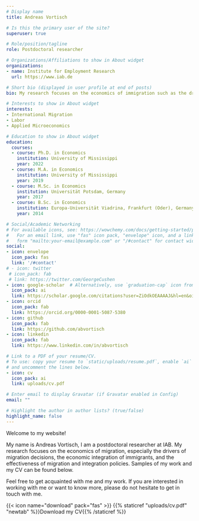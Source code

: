 ```yaml
---
# Display name
title: Andreas Vortisch

# Is this the primary user of the site?
superuser: true

# Role/position/tagline
role: Postdoctoral researcher

# Organizations/Affiliations to show in About widget
organizations:
- name: Institute for Employment Research
  url: https://www.iab.de

# Short bio (displayed in user profile at end of posts)
bio: My research focuses on the economics of immigration such as the drivers of migration decisions, the economic integration of immigrants, and the effectiveness of migration and integration policies.

# Interests to show in About widget
interests:
- International Migration
- Labor
- Applied Microeconomics

# Education to show in About widget
education:
  courses:
  - course: Ph.D. in Economics
    institution: University of Mississippi
    year: 2022
  - course: M.A. in Economics
    institution: University of Mississippi
    year: 2019
  - course: M.Sc. in Economics
    institution: Universität Potsdam, Germany
    year: 2017
  - course: B.Sc. in Economics
    institution: Europa-Universität Viadrina, Frankfurt (Oder), Germany
    year: 2014 

# Social/Academic Networking
# For available icons, see: https://wowchemy.com/docs/getting-started/page-builder/#icons
#   For an email link, use "fas" icon pack, "envelope" icon, and a link in the
#   form "mailto:your-email@example.com" or "/#contact" for contact widget.
social:
- icon: envelope
  icon_pack: fas
  link: '/#contact'
# - icon: twitter
 # icon_pack: fab
 # link: https://twitter.com/GeorgeCushen
- icon: google-scholar  # Alternatively, use `graduation-cap` icon from `fas` icon pack
  icon_pack: ai
  link: https://scholar.google.com/citations?user=ZiOdkOEAAAAJ&hl=en&oi=ao
- icon: orcid
  icon_pack: fab
  link: https://orcid.org/0000-0001-5087-5380
- icon: github
  icon_pack: fab
  link: https://github.com/abvortisch
- icon: linkedin
  icon_pack: fab
  link: https://www.linkedin.com/in/abvortisch

# Link to a PDF of your resume/CV.
# To use: copy your resume to `static/uploads/resume.pdf`, enable `ai` icons in `params.toml`, 
# and uncomment the lines below.
- icon: cv
  icon_pack: ai
  link: uploads/cv.pdf

# Enter email to display Gravatar (if Gravatar enabled in Config)
email: ""

# Highlight the author in author lists? (true/false)
highlight_name: false
---
```


Welcome to my website!

My name is Andreas Vortisch, I am a postdoctoral researcher at IAB. My research focuses on the economics of migration, especially the drivers of migration decisions, the economic integration of immigrants, and the effectiveness of migration and integration policies. Samples of my work and my CV can be found below.

Feel free to get acquainted with me and my work. If you are interested in working with me or want to know more, please do not hesitate to get in touch with me.

{{< icon name="download" pack="fas" >}} {{% staticref "uploads/cv.pdf" "newtab" %}}Download my CV{{% /staticref %}}
